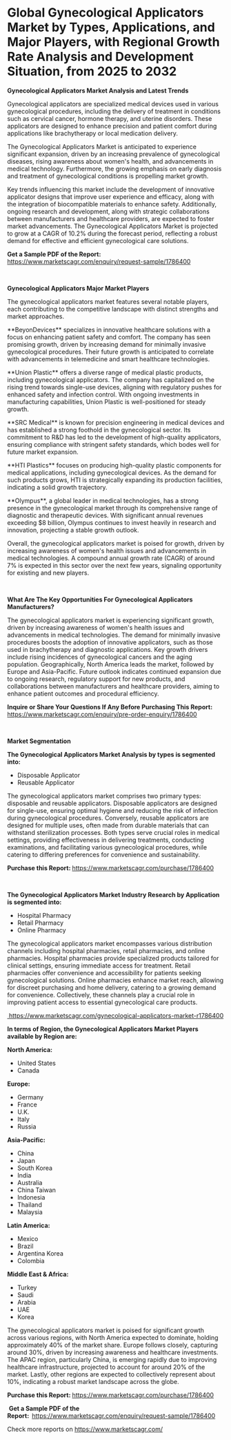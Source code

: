 <p><h1>Global Gynecological Applicators Market by Types, Applications, and Major Players, with Regional Growth Rate Analysis and Development Situation, from 2025 to 2032</h1></p><p><strong>Gynecological Applicators Market Analysis and Latest Trends</strong></p>
<p><p>Gynecological applicators are specialized medical devices used in various gynecological procedures, including the delivery of treatment in conditions such as cervical cancer, hormone therapy, and uterine disorders. These applicators are designed to enhance precision and patient comfort during applications like brachytherapy or local medication delivery. </p><p>The Gynecological Applicators Market is anticipated to experience significant expansion, driven by an increasing prevalence of gynecological diseases, rising awareness about women's health, and advancements in medical technology. Furthermore, the growing emphasis on early diagnosis and treatment of gynecological conditions is propelling market growth. </p><p>Key trends influencing this market include the development of innovative applicator designs that improve user experience and efficacy, along with the integration of biocompatible materials to enhance safety. Additionally, ongoing research and development, along with strategic collaborations between manufacturers and healthcare providers, are expected to foster market advancements. The Gynecological Applicators Market is projected to grow at a CAGR of 10.2% during the forecast period, reflecting a robust demand for effective and efficient gynecological care solutions.</p></p>
<p><strong>Get a Sample PDF of the Report:&nbsp;</strong> <a href="https://www.marketscagr.com/enquiry/request-sample/1786400?utm_campaign=3091&utm_medium=2&utm_source=Github&utm_content=ia&utm_term=25032025&utm_id=gynecological-applicators">https://www.marketscagr.com/enquiry/request-sample/1786400</a></p>
<p>&nbsp;</p>
<p><strong>Gynecological Applicators Major Market Players</strong></p>
<p><p>The gynecological applicators market features several notable players, each contributing to the competitive landscape with distinct strengths and market approaches. </p><p>**BeyonDevices** specializes in innovative healthcare solutions with a focus on enhancing patient safety and comfort. The company has seen promising growth, driven by increasing demand for minimally invasive gynecological procedures. Their future growth is anticipated to correlate with advancements in telemedicine and smart healthcare technologies.</p><p>**Union Plastic** offers a diverse range of medical plastic products, including gynecological applicators. The company has capitalized on the rising trend towards single-use devices, aligning with regulatory pushes for enhanced safety and infection control. With ongoing investments in manufacturing capabilities, Union Plastic is well-positioned for steady growth.</p><p>**SRC Medical** is known for precision engineering in medical devices and has established a strong foothold in the gynecological sector. Its commitment to R&D has led to the development of high-quality applicators, ensuring compliance with stringent safety standards, which bodes well for future market expansion.</p><p>**HTI Plastics** focuses on producing high-quality plastic components for medical applications, including gynecological devices. As the demand for such products grows, HTI is strategically expanding its production facilities, indicating a solid growth trajectory.</p><p>**Olympus**, a global leader in medical technologies, has a strong presence in the gynecological market through its comprehensive range of diagnostic and therapeutic devices. With significant annual revenues exceeding $8 billion, Olympus continues to invest heavily in research and innovation, projecting a stable growth outlook.</p><p>Overall, the gynecological applicators market is poised for growth, driven by increasing awareness of women's health issues and advancements in medical technologies. A compound annual growth rate (CAGR) of around 7% is expected in this sector over the next few years, signaling opportunity for existing and new players.</p></p>
<p>&nbsp;</p>
<p><strong>What Are The Key Opportunities For Gynecological Applicators Manufacturers?</strong></p>
<p><p>The gynecological applicators market is experiencing significant growth, driven by increasing awareness of women's health issues and advancements in medical technologies. The demand for minimally invasive procedures boosts the adoption of innovative applicators, such as those used in brachytherapy and diagnostic applications. Key growth drivers include rising incidences of gynecological cancers and the aging population. Geographically, North America leads the market, followed by Europe and Asia-Pacific. Future outlook indicates continued expansion due to ongoing research, regulatory support for new products, and collaborations between manufacturers and healthcare providers, aiming to enhance patient outcomes and procedural efficiency.</p></p>
<p><strong>Inquire or Share Your Questions If Any Before Purchasing This Report:</strong> <a href="https://www.marketscagr.com/enquiry/pre-order-enquiry/1786400?utm_campaign=3091&utm_medium=2&utm_source=Github&utm_content=ia&utm_term=25032025&utm_id=gynecological-applicators">https://www.marketscagr.com/enquiry/pre-order-enquiry/1786400</a></p>
<p>&nbsp;</p>
<p><strong>Market Segmentation</strong></p>
<p><strong>The Gynecological Applicators Market Analysis by types is segmented into:</strong></p>
<p><ul><li>Disposable Applicator</li><li>Reusable Applicator</li></ul></p>
<p><p>The gynecological applicators market comprises two primary types: disposable and reusable applicators. Disposable applicators are designed for single-use, ensuring optimal hygiene and reducing the risk of infection during gynecological procedures. Conversely, reusable applicators are designed for multiple uses, often made from durable materials that can withstand sterilization processes. Both types serve crucial roles in medical settings, providing effectiveness in delivering treatments, conducting examinations, and facilitating various gynecological procedures, while catering to differing preferences for convenience and sustainability.</p></p>
<p><strong>Purchase this Report:&nbsp;</strong><a href="https://www.marketscagr.com/purchase/1786400?utm_campaign=3091&utm_medium=2&utm_source=Github&utm_content=ia&utm_term=25032025&utm_id=gynecological-applicators">https://www.marketscagr.com/purchase/1786400</a></p>
<p>&nbsp;</p>
<p><strong>The Gynecological Applicators Market Industry Research by Application is segmented into:</strong></p>
<p><ul><li>Hospital Pharmacy</li><li>Retail Pharmacy</li><li>Online Pharmacy</li></ul></p>
<p><p>The gynecological applicators market encompasses various distribution channels including hospital pharmacies, retail pharmacies, and online pharmacies. Hospital pharmacies provide specialized products tailored for clinical settings, ensuring immediate access for treatment. Retail pharmacies offer convenience and accessibility for patients seeking gynecological solutions. Online pharmacies enhance market reach, allowing for discreet purchasing and home delivery, catering to a growing demand for convenience. Collectively, these channels play a crucial role in improving patient access to essential gynecological care products.</p></p>
<p><a href="https://www.marketscagr.com/gynecological-applicators-market-r1786400?utm_campaign=3091&utm_medium=2&utm_source=Github&utm_content=ia&utm_term=25032025&utm_id=gynecological-applicators">&nbsp;https://www.marketscagr.com/gynecological-applicators-market-r1786400</a></p>
<p><strong>In terms of Region, the Gynecological Applicators Market Players available by Region are:</strong></p>
<p>
    <p> <strong> North America: </strong>
        <ul>
            <li>United States</li>
            <li>Canada</li>
        </ul>
        </p> 
    <p> <strong> Europe: </strong>
        <ul>
            <li>Germany</li>
            <li>France</li>
            <li>U.K.</li>
            <li>Italy</li>
            <li>Russia</li>
        </ul>
        </p> 
    <p> <strong> Asia-Pacific: </strong>
        <ul>
            <li>China</li>
            <li>Japan</li>
            <li>South Korea</li>
            <li>India</li>
            <li>Australia</li>
            <li>China Taiwan</li>
            <li>Indonesia</li>
            <li>Thailand</li>
            <li>Malaysia</li>
        </ul>
        </p> 
    <p> <strong> Latin America: </strong>
        <ul>
            <li>Mexico</li>
            <li>Brazil</li>
            <li>Argentina Korea</li>
            <li>Colombia</li>
        </ul>
        </p> 
    <p> <strong> Middle East & Africa: </strong>
        <ul>
            <li>Turkey</li>
            <li>Saudi</li>
            <li>Arabia</li>
            <li>UAE</li>
            <li>Korea</li>
        </ul>
    </p>
    </p>
<p><p>The gynecological applicators market is poised for significant growth across various regions, with North America expected to dominate, holding approximately 40% of the market share. Europe follows closely, capturing around 30%, driven by increasing awareness and healthcare investments. The APAC region, particularly China, is emerging rapidly due to improving healthcare infrastructure, projected to account for around 20% of the market. Lastly, other regions are expected to collectively represent about 10%, indicating a robust market landscape across the globe.</p></p>
<p><strong>Purchase this Report: </strong><a href="https://www.marketscagr.com/purchase/1786400?utm_campaign=3091&utm_medium=2&utm_source=Github&utm_content=ia&utm_term=25032025&utm_id=gynecological-applicators">https://www.marketscagr.com/purchase/1786400</a></p>
<p>&nbsp;<strong>Get a Sample PDF of the Report:&nbsp;&nbsp;</strong><a href="https://www.marketscagr.com/enquiry/request-sample/1786400?utm_campaign=3091&utm_medium=2&utm_source=Github&utm_content=ia&utm_term=25032025&utm_id=gynecological-applicators">https://www.marketscagr.com/enquiry/request-sample/1786400</a></p>
<p><strong></strong></p>
<p>Check more reports on <a href="https://www.marketscagr.com/?utm_campaign=3091&utm_medium=2&utm_source=Github&utm_content=ia&utm_term=25032025&utm_id=gynecological-applicators">https://www.marketscagr.com/</a></p>